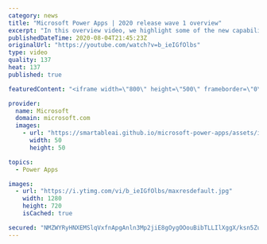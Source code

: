 ```yaml
---
category: news
title: "Microsoft Power Apps | 2020 release wave 1 overview"
excerpt: "In this overview video, we highlight some of the new capabilities included in the latest update to Microsoft Power Apps.      Here are the capabilities covered:     UI enhancements       • Save is always visible       • Chart formatting  Grid user experience enhancements       • Conditional search  "
publishedDateTime: 2020-08-04T21:45:23Z
originalUrl: "https://youtube.com/watch?v=b_ieIGfOlbs"
type: video
quality: 137
heat: 137
published: true

featuredContent: "<iframe width=\"800\" height=\"500\" frameborder=\"0\" src=\"https://www.youtube.com/embed/b_ieIGfOlbs\" allow=\"accelerometer; autoplay; encrypted-media; gyroscope; picture-in-picture\" allowfullscreen></iframe>"

provider:
  name: Microsoft
  domain: microsoft.com
  images:
    - url: "https://smartableai.github.io/microsoft-power-apps/assets/images/organizations/microsoft.com-50x50.jpg"
      width: 50
      height: 50

topics:
  - Power Apps

images:
  - url: "https://i.ytimg.com/vi/b_ieIGfOlbs/maxresdefault.jpg"
    width: 1280
    height: 720
    isCached: true

secured: "NMZWYRyHNXEMSlqVxfnApgAnln3Mp2jiE8gOygOOouBibTLLIlXggX/ksn5ZuaA96J3kqKK+XseqXXQpJo5J9vOE5e3oBqRtUaw+ND6N5/NZOleP35/n8vXnnytRxiAyGvVDV1kYZ2Fs5glbu07wpxRRv7yWO19wrezOpLbQF0mnk7+ZEpGA0RHKTcOG040absIHRVyBuXNPzb4oJkrDBX9sQ6Djbl83QsXl+LYOnR+a1db6JTfUgWVk1JC6AfMlstzo5aPfY4G8g1oDoIqeXfxT3Hv1dAdxptzje9WE2u7dIkwXHD0QiaRwh2x6d/wi3LtOgOKdmynFlD4qmPIAd4TnaE2sV0rSx3eVdWVYTSNdC7h+XjRZUaJE4oOE4aFqb1LDlVWSjXulid9uVdEk/Hw87KL3Ku9BMhjdyEA3AaixVH3Xic8OSNGm8i7HX1DG;/yeCpwG1HakuB4X1TpYN6w=="
---
```


